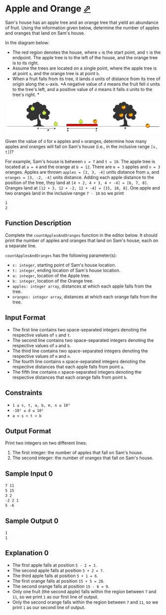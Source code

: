 # Apple and Orange [⬀](https://www.hackerrank.com/challenges/apple-and-orange)

Sam's house has an apple tree and an orange tree that yield an abundance of fruit. Using the information given below, determine the number of apples and oranges that land on Sam's house.

In the diagram below:

- The red region denotes the house, where `s` is the start point, and `t` is the endpoint. The apple tree is to the left of the house, and the orange tree is to its right.
- Assume the trees are located on a single point, where the apple tree is at point `a`, and the orange tree is at point `b`.
- When a fruit falls from its tree, it lands `d` units of distance from its tree of origin along the `x`-axis. *A negative value of `d` means the fruit fell `d` units to the tree's left, and a positive value of `d` means it falls `d` units to the tree's right. *

![](Appleandorange2.png)

Given the value of `d` for `m` apples and `n` oranges, determine how many apples and oranges will fall on Sam's house (i.e., in the inclusive range `[s, t]`)?

For example, Sam's house is between `s = 7` and `t = 10`. The apple tree is located at `a = 4` and the orange at `b = 12`. There are `m = 3` apples and `n = 3` oranges. Apples are thrown `apples = [2, 3, -4]` units distance from `a`, and `oranges = [3, -2, -4]` units distance. Adding each apple distance to the position of the tree, they land at `[4 + 2, 4 + 3, 4 + -4] = [6, 7, 0]`. Oranges land at `[12 + 3, 12 + -2, 12 + -4] = [15, 10, 8]`. One apple and two oranges land in the inclusive range `7 - 10` so we print

```
1
2
```

## Function Description

Complete the `countApplesAndOranges` function in the editor below. It should print the number of apples and oranges that land on Sam's house, each on a separate line.

`countApplesAndOranges` has the following parameter(s):

- `s: integer`, starting point of Sam's house location.
- `t: integer`, ending location of Sam's house location.
- `a: integer`, location of the Apple tree.
- `b: integer`, location of the Orange tree.
- `apples: integer array`, distances at which each apple falls from the tree.
- `oranges: integer array`, distances at which each orange falls from the tree.

## Input Format

- The first line contains two space-separated integers denoting the respective values of `s` and `t`.
- The second line contains two space-separated integers denoting the respective values of `a` and `b`.
- The third line contains two space-separated integers denoting the respective values of `m` and `n`.
- The fourth line contains `m` space-separated integers denoting the respective distances that each apple falls from point `a`.
- The fifth line contains `n` space-separated integers denoting the respective distances that each orange falls from point `b`.

## Constraints

- `1 ≤ s, t, a, b, m, n ≤ 10⁵`
- `-10⁵ ≤ d ≤ 10⁵`
- `a < s < t < b`

## Output Format

Print two integers on two different lines:

1. The first integer: the number of apples that fall on Sam's house.
2. The second integer: the number of oranges that fall on Sam's house.

## Sample Input 0
```
7 11
5 15
3 2
-2 2 1
5 -6
```

## Sample Output 0
```
1
1
```

## Explanation 0

- The first apple falls at position `5 - 2 = 3`.
- The second apple falls at position `5 + 2 = 7`.
- The third apple falls at position `5 + 1 = 6`.
- The first orange falls at position `15 + 5 = 20`.
- The second orange falls at position `15 - 6 = 9`.
- Only one fruit (the second apple) falls within the region between `7` and `11`, so we print `1` as our first line of output.
- Only the second orange falls within the region between `7` and `11`, so we print `1` as our second line of output.

